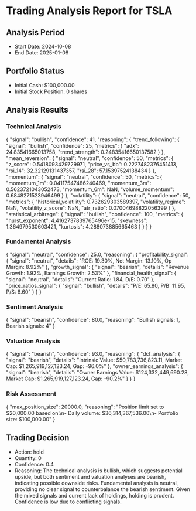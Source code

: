 # Trading Analysis Report for TSLA

## Analysis Period
- Start Date: 2024-10-08
- End Date: 2025-01-08

## Portfolio Status
- Initial Cash: $100,000.00
- Initial Stock Position: 0 shares

## Analysis Results

### Technical Analysis
{
  "signal": "bullish",
  "confidence": 41,
  "reasoning": {
    "trend_following": {
      "signal": "bullish",
      "confidence": 25,
      "metrics": {
        "adx": 24.83541665013758,
        "trend_strength": 0.24835416650137582
      }
    },
    "mean_reversion": {
      "signal": "neutral",
      "confidence": 50,
      "metrics": {
        "z_score": 0.5418093429729971,
        "price_vs_bb": 0.2227482376451413,
        "rsi_14": 32.32129131437357,
        "rsi_28": 57.15397524138434
      }
    },
    "momentum": {
      "signal": "neutral",
      "confidence": 50,
      "metrics": {
        "momentum_1m": 0.04117547486240469,
        "momentum_3m": 0.5623721043052473,
        "momentum_6m": NaN,
        "volume_momentum": 0.6848271523946499
      }
    },
    "volatility": {
      "signal": "neutral",
      "confidence": 50,
      "metrics": {
        "historical_volatility": 0.732629303589397,
        "volatility_regime": NaN,
        "volatility_z_score": NaN,
        "atr_ratio": 0.07004698822056399
      }
    },
    "statistical_arbitrage": {
      "signal": "bullish",
      "confidence": 100,
      "metrics": {
        "hurst_exponent": 4.4162737839765496e-15,
        "skewness": 1.364979530603421,
        "kurtosis": 4.288073885665463
      }
    }
  }
}

### Fundamental Analysis
{
  "signal": "neutral",
  "confidence": 25.0,
  "reasoning": {
    "profitability_signal": {
      "signal": "neutral",
      "details": "ROE: 19.30%, Net Margin: 13.10%, Op Margin: 8.92%"
    },
    "growth_signal": {
      "signal": "bearish",
      "details": "Revenue Growth: 1.92%, Earnings Growth: 2.53%"
    },
    "financial_health_signal": {
      "signal": "neutral",
      "details": "Current Ratio: 1.84, D/E: 0.70"
    },
    "price_ratios_signal": {
      "signal": "bullish",
      "details": "P/E: 65.80, P/B: 11.95, P/S: 8.60"
    }
  }
}

### Sentiment Analysis
{
  "signal": "bearish",
  "confidence": 80.0,
  "reasoning": "Bullish signals: 1, Bearish signals: 4"
}

### Valuation Analysis
{
  "signal": "bearish",
  "confidence": 93.0,
  "reasoning": {
    "dcf_analysis": {
      "signal": "bearish",
      "details": "Intrinsic Value: $50,783,736,823.11, Market Cap: $1,265,919,127,123.24, Gap: -96.0%"
    },
    "owner_earnings_analysis": {
      "signal": "bearish",
      "details": "Owner Earnings Value: $124,332,449,690.28, Market Cap: $1,265,919,127,123.24, Gap: -90.2%"
    }
  }
}

### Risk Assessment
{
  "max_position_size": 20000.0,
  "reasoning": "Position limit set to $20,000.00 based on:\n- Daily volume: $36,314,367,536.00\n- Portfolio size: $100,000.00"
}

## Trading Decision
- Action: hold
- Quantity: 0
- Confidence: 0.4
- Reasoning: The technical analysis is bullish, which suggests potential upside, but both sentiment and valuation analyses are bearish, indicating possible downside risks. Fundamental analysis is neutral, providing no clear signal to counterbalance the bearish sentiment. Given the mixed signals and current lack of holdings, holding is prudent. Confidence is low due to conflicting signals.
